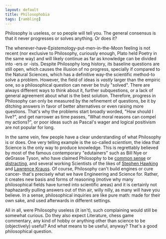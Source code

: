 ```yaml
---
layout: default
title: Philosophobia
tags: [rambling]
---
```


Philosophy is useless, or so people will tell you. The general consensus is that it never progresses or solves anything. Or does it?

The whenever-have-Epistemology-put-men-in-the-Moon feeling is not recent (nor exclusive to Philosophy, curiously enough, Plato held Poetry in the same way) and will likely continue as far as knowledge can be divided into -ers or -ists. Despite Philosophy long history, its baseline questions are still open, which causes the illusion of no progress, specially if compared to the Natural Sciences, which has a definitive way-the scientific method-to solve a problem. However, the field of ideas is _vastly_ larger than the empiric one, so a philosophical question can never be truly "solved". There are always different ways to think about it, further subquestions, or a lack of general agreement about what is the best solution. Therefore, progress in Philosophy can only be measured by the refinement of questions, be it by ditching answers in favor of better alternatives or even raising more questions. That's why the problems start broadly worded, "How should I live?", and get narrower as time passes, "What moral reasons can compel my actions?", or poor ideas such as Pascal's wager and logical positivism are not popular for long.  

In the same vein, few people have a clear understanding of what Philosophy is or does. One very telling example is the so-called _scientism_, the idea that Science is the only way to produce knowledge. This is regrettably believed by most of the famous contemporary "edutainers" such as Bill Nye or deGrasse Tyson, who have claimed Philosophy to be [common sense](https://www.youtube.com/watch?v=ROe28Ma_tYM) or [distracting](http://nerdist.com/nerdist-podcast-neil-degrasse-tyson-returns-again/), and several working Scientists of the likes of [Stephen Hawking](http://www.telegraph.co.uk/technology/google/8520033/Stephen-Hawking-tells-Google-philosophy-is-dead.html) and [Lawrence Krauss](http://www.theatlantic.com/technology/archive/2012/04/has-physics-made-philosophy-and-religion-obsolete/256203/). Of course, Philosophy can't build engines or cure cancer- that's precisely what we have Engineering and Science for. Rather, it creates new basis and forms of reasoning (motive why many philosophical fields have turned into scientific areas) and it is certainly not haphazardly pulling answers out of thin air, willy nilly, as many will have you believe. In a sense, philosophical inquiries are like pure math: made for their own sake, and used afterwards in different settings.

All in all, were Philosophy useless (it isn't), such complaining would still be somewhat curious. Do they also expect Literature, chess game commentary, any kind of hobby or anything other than science to be (objectively) useful? And what means to be useful, anyway? That's a good philosophical question.
